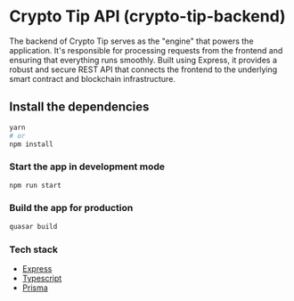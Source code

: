 # Crypto Tip API (crypto-tip-backend)

The backend of Crypto Tip serves as the "engine" that powers the application. It's responsible for processing requests from the frontend and ensuring that everything runs smoothly. Built using Express, it provides a robust and secure REST API that connects the frontend to the underlying smart contract and blockchain infrastructure.

## Install the dependencies
```bash
yarn
# or
npm install
```

### Start the app in development mode
```bash
npm run start
```

### Build the app for production
```bash
quasar build
```

### Tech stack
- [Express](https://expressjs.com/)
- [Typescript](https://www.typescriptlang.org/)
- [Prisma](https://www.prisma.io/)
